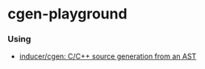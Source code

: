 cgen-playground
=================
### Using
- [inducer/cgen: C/C++ source generation from an AST](https://github.com/inducer/cgen)
